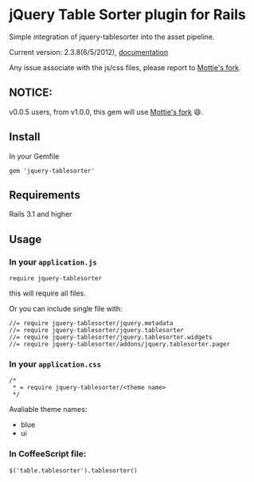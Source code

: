 jQuery Table Sorter plugin for Rails
===

Simple integration of jquery-tablesorter into the asset pipeline.

Current version: 2.3.8(6/5/2012), [documentation]

Any issue associate with the js/css files, please report to [Mottie's fork].


NOTICE:
---

v0.0.5 users, from v1.0.0, this gem will use [Mottie's fork] :smile:.

Install
---
In your Gemfile

```
gem 'jquery-tablesorter'
```

Requirements
---

Rails 3.1 and higher

Usage
---

### In your `application.js`

```
require jquery-tablesorter
```

this will require all files.

Or you can include single file with:

```
//= require jquery-tablesorter/jquery.metadata
//= require jquery-tablesorter/jquery.tablesorter
//= require jquery-tablesorter/jquery.tablesorter.widgets
//= require jquery-tablesorter/addons/jquery.tablesorter.pager
```


### In your `application.css`

```
/*
 * = require jquery-tablesorter/<theme name>
 */
```

Avaliable theme names:

* blue
* ui


### In CoffeeScript file:

```
$('table.tablesorter').tablesorter()
```

[Mottie's fork]: https://github.com/Mottie/tablesorter
[documentation]: http://mottie.github.com/tablesorter/docs/index.html

